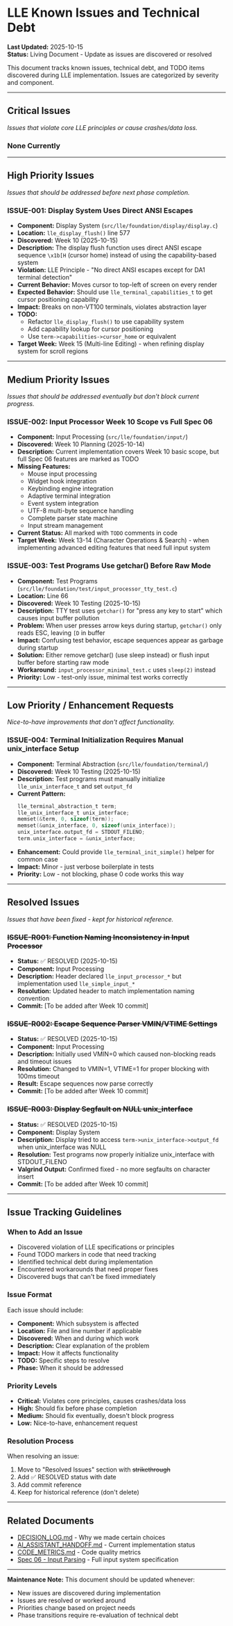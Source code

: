 # LLE Known Issues and Technical Debt

**Last Updated:** 2025-10-15  
**Status:** Living Document - Update as issues are discovered or resolved

This document tracks known issues, technical debt, and TODO items discovered during LLE implementation. Issues are categorized by severity and component.

---

## Critical Issues

*Issues that violate core LLE principles or cause crashes/data loss.*

### None Currently

---

## High Priority Issues

*Issues that should be addressed before next phase completion.*

### ISSUE-001: Display System Uses Direct ANSI Escapes
- **Component:** Display System (`src/lle/foundation/display/display.c`)
- **Location:** `lle_display_flush()` line 577
- **Discovered:** Week 10 (2025-10-15)
- **Description:** The display flush function uses direct ANSI escape sequence `\x1b[H` (cursor home) instead of using the capability-based system
- **Violation:** LLE Principle - "No direct ANSI escapes except for DA1 terminal detection"
- **Current Behavior:** Moves cursor to top-left of screen on every render
- **Expected Behavior:** Should use `lle_terminal_capabilities_t` to get cursor positioning capability
- **Impact:** Breaks on non-VT100 terminals, violates abstraction layer
- **TODO:** 
  - Refactor `lle_display_flush()` to use capability system
  - Add capability lookup for cursor positioning
  - Use `term->capabilities->cursor_home` or equivalent
- **Target Week:** Week 15 (Multi-line Editing) - when refining display system for scroll regions

---

## Medium Priority Issues

*Issues that should be addressed eventually but don't block current progress.*

### ISSUE-002: Input Processor Week 10 Scope vs Full Spec 06
- **Component:** Input Processing (`src/lle/foundation/input/`)
- **Discovered:** Week 10 Planning (2025-10-14)
- **Description:** Current implementation covers Week 10 basic scope, but full Spec 06 features are marked as TODO
- **Missing Features:**
  - Mouse input processing
  - Widget hook integration
  - Keybinding engine integration
  - Adaptive terminal integration
  - Event system integration
  - UTF-8 multi-byte sequence handling
  - Complete parser state machine
  - Input stream management
- **Current Status:** All marked with `TODO` comments in code
- **Target Week:** Week 13-14 (Character Operations & Search) - when implementing advanced editing features that need full input system

### ISSUE-003: Test Programs Use getchar() Before Raw Mode
- **Component:** Test Programs (`src/lle/foundation/test/input_processor_tty_test.c`)
- **Location:** Line 66
- **Discovered:** Week 10 Testing (2025-10-15)
- **Description:** TTY test uses `getchar()` for "press any key to start" which causes input buffer pollution
- **Problem:** When user presses arrow keys during startup, `getchar()` only reads ESC, leaving `[D` in buffer
- **Impact:** Confusing test behavior, escape sequences appear as garbage during startup
- **Solution:** Either remove getchar() (use sleep instead) or flush input buffer before starting raw mode
- **Workaround:** `input_processor_minimal_test.c` uses `sleep(2)` instead
- **Priority:** Low - test-only issue, minimal test works correctly

---

## Low Priority / Enhancement Requests

*Nice-to-have improvements that don't affect functionality.*

### ISSUE-004: Terminal Initialization Requires Manual unix_interface Setup
- **Component:** Terminal Abstraction (`src/lle/foundation/terminal/`)
- **Discovered:** Week 10 Testing (2025-10-15)
- **Description:** Test programs must manually initialize `lle_unix_interface_t` and set `output_fd`
- **Current Pattern:**
  ```c
  lle_terminal_abstraction_t term;
  lle_unix_interface_t unix_interface;
  memset(&term, 0, sizeof(term));
  memset(&unix_interface, 0, sizeof(unix_interface));
  unix_interface.output_fd = STDOUT_FILENO;
  term.unix_interface = &unix_interface;
  ```
- **Enhancement:** Could provide `lle_terminal_init_simple()` helper for common case
- **Impact:** Minor - just verbose boilerplate in tests
- **Priority:** Low - not blocking, phase 0 code works this way

---

## Resolved Issues

*Issues that have been fixed - kept for historical reference.*

### ~~ISSUE-R001: Function Naming Inconsistency in Input Processor~~
- **Status:** ✅ RESOLVED (2025-10-15)
- **Component:** Input Processing
- **Description:** Header declared `lle_input_processor_*` but implementation used `lle_simple_input_*`
- **Resolution:** Updated header to match implementation naming convention
- **Commit:** [To be added after Week 10 commit]

### ~~ISSUE-R002: Escape Sequence Parser VMIN/VTIME Settings~~
- **Status:** ✅ RESOLVED (2025-10-15)
- **Component:** Input Processing
- **Description:** Initially used VMIN=0 which caused non-blocking reads and timeout issues
- **Resolution:** Changed to VMIN=1, VTIME=1 for proper blocking with 100ms timeout
- **Result:** Escape sequences now parse correctly
- **Commit:** [To be added after Week 10 commit]

### ~~ISSUE-R003: Display Segfault on NULL unix_interface~~
- **Status:** ✅ RESOLVED (2025-10-15)
- **Component:** Display System
- **Description:** Display tried to access `term->unix_interface->output_fd` when unix_interface was NULL
- **Resolution:** Test programs now properly initialize unix_interface with STDOUT_FILENO
- **Valgrind Output:** Confirmed fixed - no more segfaults on character insert
- **Commit:** [To be added after Week 10 commit]

---

## Issue Tracking Guidelines

### When to Add an Issue
- Discovered violation of LLE specifications or principles
- Found TODO markers in code that need tracking
- Identified technical debt during implementation
- Encountered workarounds that need proper fixes
- Discovered bugs that can't be fixed immediately

### Issue Format
Each issue should include:
- **Component:** Which subsystem is affected
- **Location:** File and line number if applicable
- **Discovered:** When and during which work
- **Description:** Clear explanation of the problem
- **Impact:** How it affects functionality
- **TODO:** Specific steps to resolve
- **Phase:** When it should be addressed

### Priority Levels
- **Critical:** Violates core principles, causes crashes/data loss
- **High:** Should fix before phase completion
- **Medium:** Should fix eventually, doesn't block progress
- **Low:** Nice-to-have, enhancement request

### Resolution Process
When resolving an issue:
1. Move to "Resolved Issues" section with ~~strikethrough~~
2. Add ✅ RESOLVED status with date
3. Add commit reference
4. Keep for historical reference (don't delete)

---

## Related Documents
- [DECISION_LOG.md](./DECISION_LOG.md) - Why we made certain choices
- [AI_ASSISTANT_HANDOFF.md](../AI_ASSISTANT_HANDOFF.md) - Current implementation status
- [CODE_METRICS.md](./CODE_METRICS.md) - Code quality metrics
- [Spec 06 - Input Parsing](../../lle_specification/06_input_parsing_complete.md) - Full input system specification

---

**Maintenance Note:** This document should be updated whenever:
- New issues are discovered during implementation
- Issues are resolved or worked around
- Priorities change based on project needs
- Phase transitions require re-evaluation of technical debt
